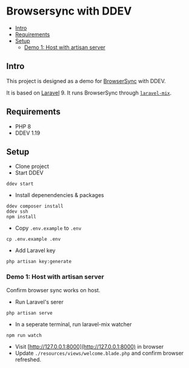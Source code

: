 # Browsersync with DDEV <!-- omit in toc -->

- [Intro](#intro)
- [Requirements](#requirements)
- [Setup](#setup)
  - [Demo 1: Host with artisan server](#demo-1-host-with-artisan-server)

## Intro

This project is designed as a demo for [BrowserSync](https://browsersync.io/) with DDEV.

It is based on [Laravel](https://laravel.com/) 9.
It runs BrowserSync through [`laravel-mix`](https://laravel-mix.com/).

## Requirements

- PHP 8
- DDEV 1.19

## Setup

- Clone project
- Start DDEV

```shell
ddev start
```

- Install depenendencies & packages

```shell
ddev composer install
ddev ssh
npm install
```

- Copy `.env.example` to `.env`

```shell
cp .env.example .env
```

- Add Laravel key

```shell
php artisan key:generate
```

### Demo 1: Host with artisan server

Confirm browser sync works on host.

- Run Laravel's serer

```shell
php artisan serve
```

- In a seperate terminal, run laravel-mix watcher

```shell
npm run watch
```

- Visit [http://127.0.0.1:8000](http://127.0.0.1:8000) in browser
- Update `./resources/views/welcome.blade.php` and confirm browser refreshed.

